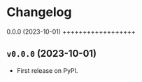 # Changelog

0.0.0 (2023-10-01)
++++++++++++++++++

## `v0.0.0` (2023-10-01)

* First release on PyPI.
